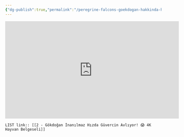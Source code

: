 ```yaml
---
{"dg-publish":true,"permalink":"/peregrine-falcons-goekdogan-hakkinda-hersey/goekdogan-atak-anlari-4-k-tuerkce-altyazili/2-goekdogan-inanilmaz-hizda-guevercin-avliyor-4-k-hayvan-belgeseli/"}
---
```


<iframe width="560" height="315" src="https://www.youtube.com/embed/LFu_vR2jAwY?si=CdsVdVC-xrfcZEKy" title="YouTube video player" frameborder="0" allow="accelerometer; autoplay; clipboard-write; encrypted-media; gyroscope; picture-in-picture; web-share" referrerpolicy="strict-origin-when-cross-origin" allowfullscreen></iframe>

`LIST link:: [[2 - Gökdoğan İnanılmaz Hızda Güvercin Avlıyor! 😱 4K Hayvan Belgeseli]] `